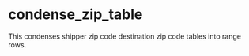 condense_zip_table
==================

This condenses shipper zip code destination zip code tables into range rows.
